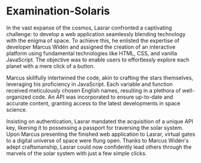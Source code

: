 # Examination-Solaris

In the vast expanse of the cosmos, Lasrar confronted a captivating challenge: to develop a web application seamlessly blending technology with the enigma of space. To achieve this, he enlisted the expertise of developer Marcus Widén and assigned the creation of an interactive platform using fundamental technologies like HTML, CSS, and vanilla JavaScript. The objective was to enable users to effortlessly explore each planet with a mere click of a button.

Marcus skillfully intertwined the code, akin to crafting the stars themselves, leveraging his proficiency in JavaScript. Each variable and function received meticulously chosen English names, resulting in a plethora of well-organized code. An API was incorporated to ensure up-to-date and accurate content, granting access to the latest developments in space science.

Insisting on authentication, Lasrar mandated the acquisition of a unique API key, likening it to possessing a passport for traversing the solar system. Upon Marcus presenting the finished web application to Lasrar, virtual gates to a digital universe of space were flung open. Thanks to Marcus Widén's adept craftsmanship, Lasrar could now confidently lead others through the marvels of the solar system with just a few simple clicks.

